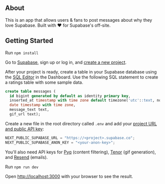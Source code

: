 ## About

This is an app that allows users & fans to post messages about why they love Supabase. Built with ❤️ for Supabase's off-site.

## Getting Started

Run `npm install`

Go to [Supabase](https://supabase.com), sign up or log in, and [create a new project](https://app.supabase.com/).

After your project is ready, create a table in your Supabase database using the [SQL Editor](https://app.supabase.com/project/_/sql) in the Dashboard. Use the following SQL statement to create a ratings table with some sample data.

```sql
create table messages (
  id bigint generated by default as identity primary key,
  inserted_at timestamp with time zone default timezone('utc'::text, now()) not null,
  date timestamp with time zone,
  message_text text,
  gif_url text);
```

Create a new file in the root directory called `.env` and add your [project URL and public API key](https://app.supabase.com/project/_/settings/api):

```javascript
NEXT_PUBLIC_SUPABASE_URL = "https://<project>.supabase.co";
NEXT_PUBLIC_SUPABASE_ANON_KEY = "<your-anon-key>";
```

You'll also need API keys for [Pyq](https://www.pyqai.com/) (content filtering), [Tenor](https://tenor.com/) (gif generation), and [Resend](https://resend.com/) (emails).

Run `npm run dev`

Open [http://localhost:3000](http://localhost:3000) with your browser to see the result.
